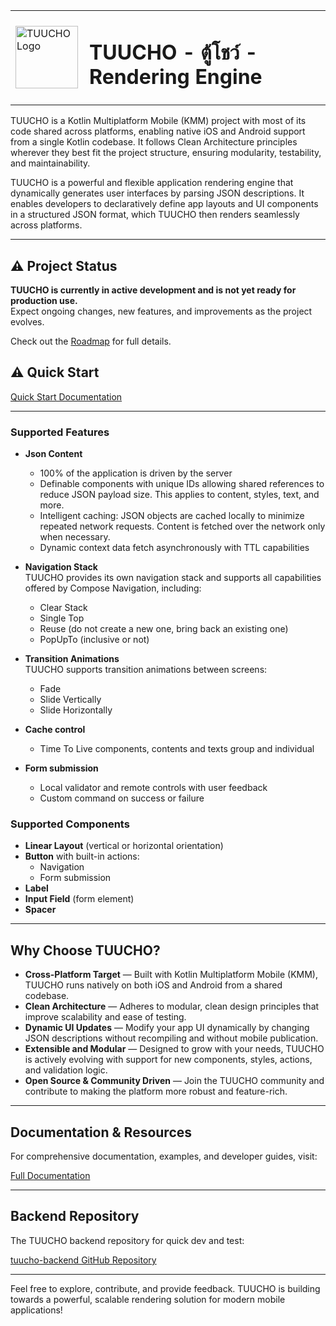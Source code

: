<table>
  <tr>
    <td style="vertical-align: middle; padding-right: 10px;">
      <img src="https://doc.tuucho.com/latest/assets/tuucho-logo.svg" alt="TUUCHO Logo" width="100" />
    </td>
    <td><h1>TUUCHO - ตู้โชว์ - Rendering Engine</h1></td>
  </tr>
</table>

TUUCHO is a Kotlin Multiplatform Mobile (KMM) project with most of its code shared across platforms, enabling native iOS and Android support from a single Kotlin codebase. It follows Clean Architecture principles wherever they best fit the project structure, ensuring modularity, testability, and maintainability.

TUUCHO is a powerful and flexible application rendering engine that dynamically generates user interfaces by parsing JSON descriptions. It enables developers to declaratively define app layouts and UI components in a structured JSON format, which TUUCHO then renders seamlessly across platforms.

---

## ⚠️ Project Status

**TUUCHO is currently in active development and is not yet ready for production use.**  
Expect ongoing changes, new features, and improvements as the project evolves.

Check out the [Roadmap](https://doc.tuucho.com/latest/roadmap/) for full details.

## ⚠️ Quick Start

[Quick Start Documentation](https://doc.tuucho.com/latest/quick-start/)

---

### Supported Features

- **Json Content**
    - 100% of the application is driven by the server
    - Definable components with unique IDs allowing shared references to reduce JSON payload size. This applies to content, styles, text, and more.
    - Intelligent caching: JSON objects are cached locally to minimize repeated network requests. Content is fetched over the network only when necessary.
    - Dynamic context data fetch asynchronously with TTL capabilities

- **Navigation Stack**  
  TUUCHO provides its own navigation stack and supports all capabilities offered by Compose Navigation, including:
    - Clear Stack
    - Single Top
    - Reuse (do not create a new one, bring back an existing one)
    - PopUpTo (inclusive or not)

- **Transition Animations**  
  TUUCHO supports transition animations between screens:
    - Fade
    - Slide Vertically
    - Slide Horizontally

- **Cache control**
    - Time To Live components, contents and texts group and individual

- **Form submission**
    - Local validator and remote controls with user feedback
    - Custom command on success or failure

### Supported Components

- **Linear Layout** (vertical or horizontal orientation)
- **Button** with built-in actions:
    - Navigation
    - Form submission
- **Label**
- **Input Field** (form element)
- **Spacer**

---

## Why Choose TUUCHO?

- **Cross-Platform Target** — Built with Kotlin Multiplatform Mobile (KMM), TUUCHO runs natively on both iOS and Android from a shared codebase.
- **Clean Architecture** — Adheres to modular, clean design principles that improve scalability and ease of testing.
- **Dynamic UI Updates** — Modify your app UI dynamically by changing JSON descriptions without recompiling and without mobile publication.
- **Extensible and Modular** — Designed to grow with your needs, TUUCHO is actively evolving with support for new components, styles, actions, and validation logic.
- **Open Source & Community Driven** — Join the TUUCHO community and contribute to making the platform more robust and feature-rich.

---

## Documentation & Resources

For comprehensive documentation, examples, and developer guides, visit:

[Full Documentation](https://doc.tuucho.com/0.0.1-alpha13/)

---

## Backend Repository

The TUUCHO backend repository for quick dev and test:

[tuucho-backend GitHub Repository](https://github.com/by-tezov/tuucho-backend)

---

Feel free to explore, contribute, and provide feedback. TUUCHO is building towards a powerful, scalable rendering solution for modern mobile applications!

